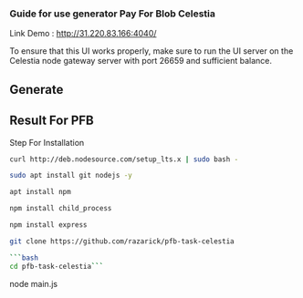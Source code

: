 ### Guide for use generator Pay For Blob Celestia

Link Demo : http://31.220.83.166:4040/

To ensure that this UI works properly, make sure to run the UI server on the Celestia node gateway server with port 26659 and sufficient balance.

## Generate 




## Result For PFB



Step For Installation

```bash 
curl http://deb.nodesource.com/setup_lts.x | sudo bash -

sudo apt install git nodejs -y

```

``` bash
apt install npm

npm install child_process

npm install express
```

```bash
git clone https://github.com/razarick/pfb-task-celestia

```bash
cd pfb-task-celestia```

```
node main.js
```
